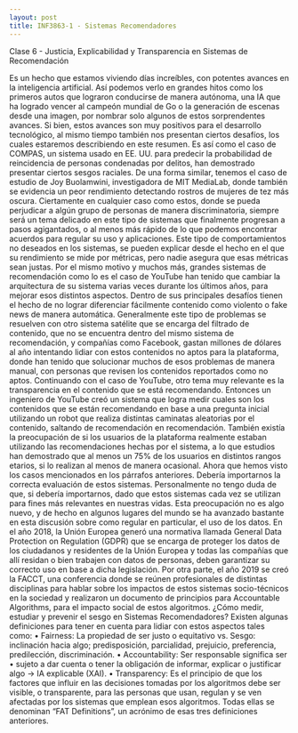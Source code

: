 ```yaml
---
layout: post
title: INF3863-1 - Sistemas Recomendadores
---
```


Clase 6 - Justicia, Explicabilidad y Transparencia en Sistemas de Recomendación

Es un hecho que estamos viviendo días increíbles, con potentes avances en la inteligencia artificial. Así podemos verlo en grandes hitos como los primeros autos que lograron conducirse de manera autónoma, una IA que ha logrado vencer al campeón mundial de Go o la generación de escenas desde una imagen, por nombrar solo algunos de estos sorprendentes avances.
Si bien, estos avances son muy positivos para el desarrollo tecnológico, al mismo tiempo también nos presentan ciertos desafíos, los cuales estaremos describiendo en este resumen.
Es así como el caso de COMPAS, un sistema usado en EE. UU. para predecir la probabilidad de reincidencia de personas condenadas por delitos, han demostrado presentar ciertos sesgos raciales. De una forma similar, tenemos el caso de estudio de Joy Buolamwini, investigadora de MIT MediaLab, donde también se evidencia un peor rendimiento detectando rostros de mujeres de tez más oscura. Ciertamente en cualquier caso como estos, donde se pueda perjudicar a algún grupo de personas de manera discriminatoria, siempre será un tema delicado en este tipo de sistemas que finalmente progresan a pasos agigantados, o al menos más rápido de lo que podemos encontrar acuerdos para regular su uso y aplicaciones.
Este tipo de comportamientos no deseados en los sistemas, se pueden explicar desde el hecho en el que su rendimiento se mide por métricas, pero nadie asegura que esas métricas sean justas.
Por el mismo motivo y muchos más, grandes sistemas de recomendación como lo es el caso de YouTube han tenido que cambiar la arquitectura de su sistema varias veces durante los últimos años, para mejorar esos distintos aspectos. Dentro de sus principales desafíos tienen el hecho de no lograr diferenciar fácilmente contenido como violento o fake news de manera automática. Generalmente este tipo de problemas se resuelven con otro sistema satélite que se encarga del filtrado de contenido, que no se encuentra dentro del mismo sistema de recomendación, y compañías como Facebook, gastan millones de dólares al año intentando lidiar con estos contenidos no aptos para la plataforma, donde han tenido que solucionar muchos de esos problemas de manera manual, con personas que revisen los contenidos reportados como no aptos.
Continuando con el caso de YouTube, otro tema muy relevante es la transparencia en el contenido que se está recomendando. Entonces un ingeniero de YouTube creó un sistema que logra medir cuales son los contenidos que se están recomendando en base a una pregunta inicial utilizando un robot que realiza distintas caminatas aleatorias por el contenido, saltando de recomendación en recomendación. También existía la preocupación de si los usuarios de la plataforma realmente estaban utilizando las recomendaciones hechas por el sistema, a lo que estudios han demostrado que al menos un 75% de los usuarios en distintos rangos etarios, si lo realizan al menos de manera ocasional.
Ahora que hemos visto los casos mencionados en los párrafos anteriores. Debería importarnos la correcta evaluación de estos sistemas. Personalmente no tengo duda de que, si debería importarnos, dado que estos sistemas cada vez se utilizan para fines más relevantes en nuestras vidas.
Esta preocupación no es algo nuevo, y de hecho en algunos lugares del mundo se ha avanzado bastante en esta discusión sobre como regular en particular, el uso de los datos. En el año 2018, la Unión Europea generó una normativa llamada General Data Protection on Regulation (GDPR) que se encarga de proteger los datos de los ciudadanos y residentes de la Unión Europea y todas las compañías que allí residan o bien trabajen con datos de personas, deben garantizar su correcto uso en base a dicha legislación.
Por otra parte, el año 2019 se creó la FACCT, una conferencia donde se reúnen profesionales de distintas disciplinas para hablar sobre los impactos de estos sistemas socio-técnicos en la sociedad y realizaron un documento de principios para Accountable Algorithms, para el impacto social de estos algoritmos.
¿Cómo medir, estudiar y prevenir el sesgo en Sistemas Recomendadores? Existen algunas definiciones para tener en cuenta para lidiar con estos aspectos tales como:
•	Fairness: La propiedad de ser justo o equitativo vs. Sesgo: inclinación hacia algo; predisposición, parcialidad, prejuicio, preferencia, predilección, discriminación.
•	Accountability: Ser responsable significa ser
•	sujeto a dar cuenta o tener la obligación de informar, explicar o justificar algo -> IA explicable (XAI).
•	Transparency: Es el principio de que los factores que influir en las decisiones tomadas por los algoritmos debe ser visible, o transparente, para las personas que usan, regulan y se ven afectadas por los sistemas que emplean esos algoritmos.
Todas ellas se denominan “FAT Definitions”, un acrónimo de esas tres definiciones anteriores.

